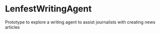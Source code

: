 # LenfestWritingAgent
Prototype to explore a writing agent to assist journalists with creating news articles
